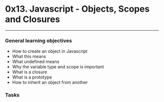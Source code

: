# 0x13. Javascript - Objects, Scopes and Closures
___
### General learning objectives
- How to create an object in Javascript
- What this means
- What undefined means
- Why the variable type and scope is important
- What is a closure
- What is a prototype
- How to inherit an object from another

### Tasks
